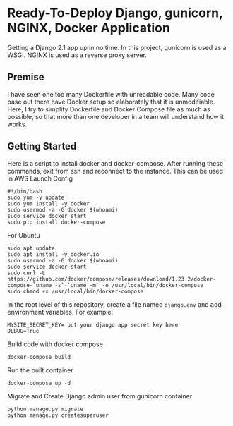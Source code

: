 # Ready-To-Deploy Django, gunicorn, NGINX, Docker Application
Getting a Django 2.1 app up in no time. In this project, gunicorn is used as a WSGI. NGINX is used as a reverse proxy server.

## Premise
I have seen one too many Dockerfile with unreadable code. Many code base out there have Docker setup so elaborately that it is unmodifiable. Here, I try to simplify Dockerfile and Docker Compose file as much as possible, so that more than one developer in a team will understand how it works.

## Getting Started
Here is a script to install docker and docker-compose. After running these commands, exit from ssh and reconnect to the instance. This can be used in AWS Launch Config
```
#!/bin/bash
sudo yum -y update
sudo yum install -y docker
sudo usermod -a -G docker $(whoami)
sudo service docker start
sudo pip install docker-compose
```
For Ubuntu
```
sudo apt update
sudo apt install -y docker.io
sudo usermod -a -G docker $(whoami)
sudo service docker start
sudo curl -L https://github.com/docker/compose/releases/download/1.23.2/docker-compose-`uname -s`-`uname -m` -o /usr/local/bin/docker-compose
sudo chmod +x /usr/local/bin/docker-compose
```

In the root level of this repository, create a file named `django.env` and add environment variables. For example:
```
MYSITE_SECRET_KEY= put your django app secret key here
DEBUG=True
```

Build code with docker compose
```
docker-compose build
```

Run the built container
```
docker-compose up -d
```

Migrate and Create Django admin user from gunicorn container
```
python manage.py migrate
python manage.py createsuperuser
```
